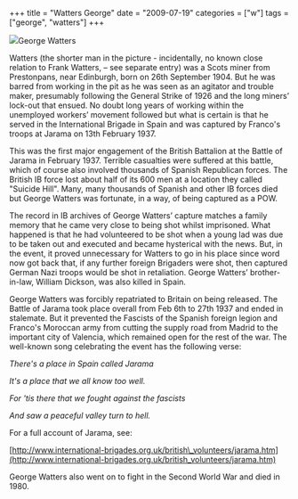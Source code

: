 +++
title = "Watters George"
date = "2009-07-19"
categories = ["w"]
tags = ["george", "watters"]
+++

![](http://79.170.40.183/grahamstevenson.me.uk/images/stories/watters%20george%201904-80%20prestonpans%20c%201976.jpg)George Watters

Watters (the shorter man in the picture - incidentally, no known close relation to Frank Watters, – see separate entry) was a Scots miner from Prestonpans, near Edinburgh, born on 26th September 1904. But he was barred from working in the pit as he was seen as an agitator and trouble maker, presumably following the General Strike of 1926 and the long miners’ lock-out that ensued. No doubt long years of working within the unemployed workers’ movement followed but what is certain is that he served in the International Brigade in Spain and was captured by Franco's troops at Jarama on 13th February 1937.

This was the first major engagement of the British Battalion at the Battle of Jarama in February 1937. Terrible casualties were suffered at this battle, which of course also involved thousands of Spanish Republican forces. The British IB force lost about half of its 600 men at a location they called "Suicide Hill". Many, many thousands of Spanish and other IB forces died but George Watters was fortunate, in a way, of being captured as a POW.

The record in IB archives of George Watters’ capture matches a family memory that he came very close to being shot whilst imprisoned. What happened is that he had volunteered to be shot when a young lad was due to be taken out and executed and became hysterical with the news. But, in the event, it proved unnecessary for Watters to go in his place since word now got back that, if any further foreign Brigaders were shot, then captured German Nazi troops would be shot in retaliation. George Watters’ brother-in-law, William Dickson, was also killed in Spain.

George Watters was forcibly repatriated to Britain on being released. The Battle of Jarama took place overall from Feb 6th to 27th 1937 and ended in stalemate. But it prevented the Fascists of the Spanish foreign legion and Franco's Moroccan army from cutting the supply road from Madrid to the important city of Valencia, which remained open for the rest of the war. The well-known song celebrating the event has the following verse:

_There's a place in Spain called Jarama_

_It's a place that we all know too well._

_For 'tis there that we fought against the fascists_

_And saw a peaceful valley turn to hell._

For a full account of Jarama, see:

[http://www.international-brigades.org.uk/british\_volunteers/jarama.htm](http://www.international-brigades.org.uk/british_volunteers/jarama.htm)

George Watters also went on to fight in the Second World War and died in 1980.
